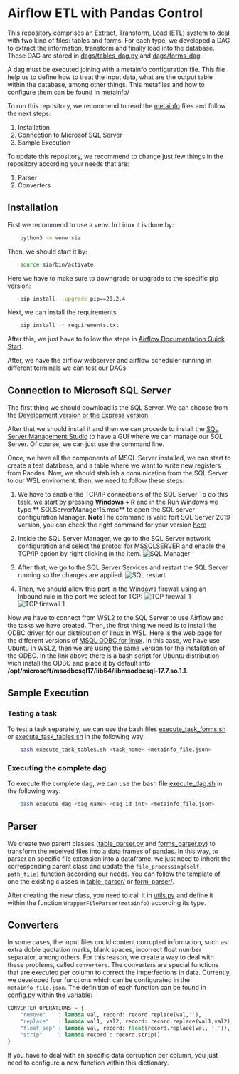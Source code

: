 # Airflow ETL with Pandas Control

This repository comprises an Extract, Transform, Load (ETL) system to deal with two kind of files: tables and forms. For each type, we developed a DAG to extract the information, transform and finally load into the database. These DAG are stored in [dags/tables_dag.py](dags/tables_dag.py) and [dags/forms_dag](dags/forms_dag). 

A dag must be executed joining with a metainfo configuration file. This file help us to define how 
to treat the input data, what are the output table within the database, among other things. This metafiles and how to configure them can be found in [metainfo/](metainfo/)

To run this repository, we recommend to read the [metainfo](metainfo/) files and follow the next steps:

1. Installation
2. Connection to Microsof SQL Server
3. Sample Execution

To update this repository, we recommend to change just few things in the repository according your needs that are:

1. Parser
2. Converters

## Installation
First we recommend to use a venv. In Linux it is done by:

```bash
    python3 -m venv sia
```
Then, we should start it by:
```bash
    source sia/bin/activate
```
Here we have to make sure to downgrade or upgrade to the specific pip version:
```bash
    pip install --upgrade pip==20.2.4
```
Next, we can install the requirements
```bash
    pip install -r requirements.txt
```
After this, we just have to follow the steps in [Airflow Documentation Quick Start](https://airflow.apache.org/docs/apache-airflow/stable/start/local.html). 

After, we have the airflow webserver and airflow scheduler running in different terminals we can test our DAGs


## Connection to Microsoft SQL Server
The first thing we should download is the SQL Server. We can choose from the [Development version or the Express version](https://www.microsoft.com/es-es/sql-server/sql-server-downloads).

After that we should install it and then we can procede to install the [SQL Server Management Studio](https://docs.microsoft.com/en-us/sql/ssms/download-sql-server-management-studio-ssms?view=sql-server-ver15) to have a GUI where we can manage our SQL Server. Of course, we can just use the command line.

Once, we have all the components of MSQL Server installed, we can start to create a test database, and a table where we want to write new registers from Pandas. Now, we should stablish a comunication from the SQL Server to our WSL enviroment. then, we need to follow these steps:

1. We have to enable the TCP/IP connections of the SQL Server
To do this task, we start by pressing **Windows + R** and in the Run Windows we type **	SQLServerManager15.msc** to open the SQL server configuration Manager. **Note**The command is valid fort SQL Server 2019 version, you can check the right command for your version [here](https://www.sqlshack.com/how-to-use-sql-server-configuration-manager/#:~:text=The%20SQL%20Server%20configuration%20manager,msc%E2%80%9D%20file.)

2. Inside the SQL Server Manager, we go to the SQL Server network configuration and select the protocl for MSSQLSERVER and enable the TCP/IP option by right clicking in the item. 
![SQL Manager](assets/sql_manager.PNG)

3. After that, we go to the SQL Server Services and restart the SQL Server running so the changes are applied.
![SQL restart](assets/restart.PNG)

4. Then, we should allow this port in the Windows firewall using an Inbound rule in the port we select for TCP:
![TCP firewall 1](assets/tcp_1.PNG)
![TCP firewall 1](assets/tcp_2.PNG)

Now we have to connect from WSL2 to the SQL Server to use Airflow and the tasks we have created. Then, the first thing we need is to install the ODBC driver for our distribution of linux in WSL. Here is the web page for the different versions of [MSQL ODBC for linux](https://docs.microsoft.com/en-us/sql/connect/odbc/linux-mac/installing-the-microsoft-odbc-driver-for-sql-server?view=sql-server-ver15#ubuntu17). In this case, we have use Ubuntu in WSL2, then we are using the same version for the installation of the ODBC. In the link above there is a bash script for Ubuntu distribution wich install the ODBC and place it by default into **/opt/microsoft/msodbcsql17/lib64/libmsodbcsql-17.7.so.1.1**. 

## Sample Execution

### Testing a task

To test a task separately, we can use the bash files [execute_task_forms.sh](execute_task_forms.sh) or [execute_task_tables.sh](execute_task_tables.sh) in the following way:

```bash 
    bash execute_task_tables.sh <task_name> <metainfo_file.json>
```

### Executing the complete dag

To execute the complete dag, we can use the bash file [execute_dag.sh](execute_dag.sh) in the following way:

```bash
    bash execute_dag <dag_name> <dag_id_int> <metainfo_file.json>
```

## Parser

We create two parent classes ([table_parser.py](dags/table_parser/table_parser.py) and [forms_parser.py](dags/form_parser/form_parsers.py)) to transform the received files into a data frames of pandas. In this way, to parser an specific file extension into a dataframe, we just need to inherit the corresponding parent class and update the `file_processing(self, path_file)` function according our needs. You can follow the template of one the existing classes in [table_parser/](dags/table_parser/) or [form_parser/](dags/form_parser/).

After creating the new class, you need to call it in [utils.py](dags/utils/utils.py) and define it within the function `WrapperFileParser(metainfo)` according its type.


## Converters

In some cases, the input files could content corrupted information, such as: extra doble quotation marks, blank spaces, incorrect float number separator, among others. For this reason, we create a way to deal with these problems, called `converters`. The converters are special functions that are executed per column to correct the imperfections in data. Currently, we developed four functions which can be configurated in the `metainfo_file.json`. The definition of each function can be found in [config.py](dags/utils/config.py) within the variable:

```python
CONVERTER_OPERATIONS = {
    "remove"    : lambda val, record: record.replace(val,''),
    "replace"   : lambda val1, val2, record: record.replace(val1,val2),
    "float_sep" : lambda val, record: float(record.replace(val, '.')),
    "strip"     : lambda record : record.strip()
}
```

If you have to deal with an specific data corruption per column, you just need to configure a new function within this dictionary.